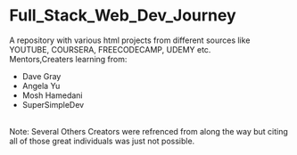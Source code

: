 # Full_Stack_Web_Dev_Journey
A repository with various html projects from different sources like YOUTUBE, COURSERA, FREECODECAMP, UDEMY etc.
<br>
Mentors,Creaters learning from:
<ul>
<li>Dave Gray</li>
<li>Angela Yu</li>
<li>Mosh Hamedani</li>
<li>SuperSimpleDev</li>
</ul>
<br>
Note:
Several Others Creators were refrenced from along the way but citing all of those great individuals was just not possible.

